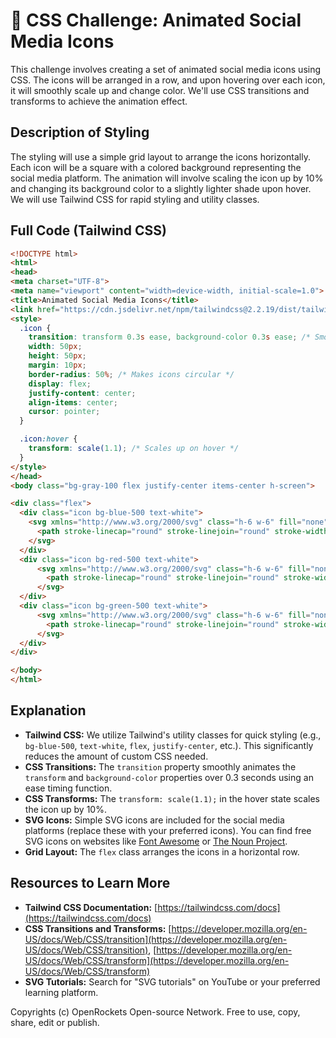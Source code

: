 # 🐞 CSS Challenge:  Animated Social Media Icons


This challenge involves creating a set of animated social media icons using CSS.  The icons will be arranged in a row, and upon hovering over each icon, it will smoothly scale up and change color.  We'll use CSS transitions and transforms to achieve the animation effect.


## Description of Styling

The styling will use a simple grid layout to arrange the icons horizontally. Each icon will be a square with a colored background representing the social media platform.  The animation will involve scaling the icon up by 10% and changing its background color to a slightly lighter shade upon hover.  We will use Tailwind CSS for rapid styling and utility classes.


## Full Code (Tailwind CSS)

```html
<!DOCTYPE html>
<html>
<head>
<meta charset="UTF-8">
<meta name="viewport" content="width=device-width, initial-scale=1.0">
<title>Animated Social Media Icons</title>
<link href="https://cdn.jsdelivr.net/npm/tailwindcss@2.2.19/dist/tailwind.min.css" rel="stylesheet">
<style>
  .icon {
    transition: transform 0.3s ease, background-color 0.3s ease; /* Smooth transition for transform and color */
    width: 50px;
    height: 50px;
    margin: 10px;
    border-radius: 50%; /* Makes icons circular */
    display: flex;
    justify-content: center;
    align-items: center;
    cursor: pointer;
  }

  .icon:hover {
    transform: scale(1.1); /* Scales up on hover */
  }
</style>
</head>
<body class="bg-gray-100 flex justify-center items-center h-screen">

<div class="flex">
  <div class="icon bg-blue-500 text-white">
    <svg xmlns="http://www.w3.org/2000/svg" class="h-6 w-6" fill="none" viewBox="0 0 24 24" stroke="currentColor">
      <path stroke-linecap="round" stroke-linejoin="round" stroke-width="2" d="M3 10h18M7 15h1m4-4h1m-10 4h1m-6-10v18m-1-0h18"/>
    </svg>
  </div>
  <div class="icon bg-red-500 text-white">
      <svg xmlns="http://www.w3.org/2000/svg" class="h-6 w-6" fill="none" viewBox="0 0 24 24" stroke="currentColor">
        <path stroke-linecap="round" stroke-linejoin="round" stroke-width="2" d="M12 6.253v13m0-13C10.832 5.477 9.246 5 7.5 5S4.168 5.477 3 6.253v13C4.168 18.477 5.754 19 7.5 19s3.332-0.523 4.5-1.253m-4.5-11.747h9"/>
      </svg>
  </div>
  <div class="icon bg-green-500 text-white">
      <svg xmlns="http://www.w3.org/2000/svg" class="h-6 w-6" fill="none" viewBox="0 0 24 24" stroke="currentColor" >
        <path stroke-linecap="round" stroke-linejoin="round" stroke-width="2" d="M16 8v8m-4-5v5m-4 0v5M6 18l12-12"/>
      </svg>
  </div>
</div>

</body>
</html>
```

## Explanation

* **Tailwind CSS:** We utilize Tailwind's utility classes for quick styling (e.g., `bg-blue-500`, `text-white`, `flex`, `justify-center`, etc.).  This significantly reduces the amount of custom CSS needed.
* **CSS Transitions:** The `transition` property smoothly animates the `transform` and `background-color` properties over 0.3 seconds using an ease timing function.
* **CSS Transforms:** The `transform: scale(1.1);` in the hover state scales the icon up by 10%.
* **SVG Icons:**  Simple SVG icons are included for the social media platforms (replace these with your preferred icons).  You can find free SVG icons on websites like [Font Awesome](https://fontawesome.com/) or [The Noun Project](https://thenounproject.com/).
* **Grid Layout:**  The `flex` class arranges the icons in a horizontal row.

## Resources to Learn More

* **Tailwind CSS Documentation:** [https://tailwindcss.com/docs](https://tailwindcss.com/docs)
* **CSS Transitions and Transforms:** [https://developer.mozilla.org/en-US/docs/Web/CSS/transition](https://developer.mozilla.org/en-US/docs/Web/CSS/transition), [https://developer.mozilla.org/en-US/docs/Web/CSS/transform](https://developer.mozilla.org/en-US/docs/Web/CSS/transform)
* **SVG Tutorials:** Search for "SVG tutorials" on YouTube or your preferred learning platform.


Copyrights (c) OpenRockets Open-source Network. Free to use, copy, share, edit or publish.


